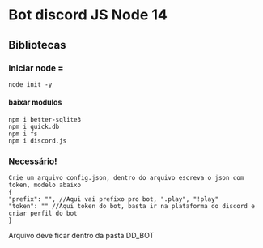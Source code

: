 # Bot discord JS Node 14 

## Bibliotecas

### Iniciar node =
    node init -y

#### baixar modulos
    npm i better-sqlite3
    npm i quick.db 
    npm i fs
    npm i discord.js 

### Necessário!
    Crie um arquivo config.json, dentro do arquivo escreva o json com token, modelo abaixo
    {
    "prefix": "", //Aqui vai prefixo pro bot, ".play", "!play"
    "token": "" //Aqui token do bot, basta ir na plataforma do discord e criar perfil do bot
    }
 
 Arquivo deve ficar dentro da pasta DD_BOT


